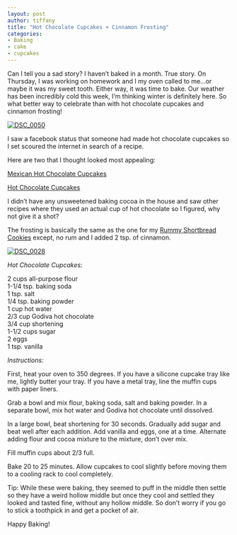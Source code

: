 ```yaml
---
layout: post
author: tiffany
title: "Hot Chocolate Cupcakes + Cinnamon Frosting"
categories: 
- Baking
- cake
- cupcakes
---
```


Can I tell you a sad story? I haven’t baked in a month. True story. On Thursday, I was working on homework and I my oven called to me…or maybe it was my sweet tooth. Either way, it was time to bake. Our weather has been incredibly cold this week, I’m thinking winter is definitely here. So what better way to celebrate than with hot chocolate cupcakes and cinnamon frosting!

[![](jekyll_uploads/2011/11/DSC_0050-575x323.jpg "DSC_0050")](http://www.sweetpeonies.com/2011/11/hot-chocolate-cupcakes-cinnamon-frosting/dsc_0050/)

I saw a facebook status that someone had made hot chocolate cupcakes so I set scoured the internet in search of a recipe.

Here are two that I thought looked most appealing:

[Mexican Hot Chocolate Cupcakes](http://www.rd.com/food/mexican-hot-chocolate-cupcakes-with-cinnamon-butter-cream-frosting/)

[Hot Chocolate Cupcakes](http://www.instructables.com/id/Hot-Chocolate-Cupcakes/)

I didn’t have any unsweetened baking cocoa in the house and saw other recipes where they used an actual cup of hot chocolate so I figured, why not give it a shot?

The frosting is basically the same as the one for my [Rummy Shortbread Cookies](http://www.sweetpeonies.com/2011/02/rummy-shortbread-cookies/) except, no rum and I added 2 tsp. of cinnamon.

[![](jekyll_uploads/2011/11/DSC_0028-575x260.jpg "DSC_0028")](http://www.sweetpeonies.com/2011/11/hot-chocolate-cupcakes-cinnamon-frosting/dsc_0028/)

_Hot Chocolate Cupcakes:_

2 cups all-purpose flour  
1-1/4 tsp. baking soda  
1 tsp. salt  
1/4 tsp. baking powder  
1 cup hot water  
2/3 cup Godiva hot chocolate  
3/4 cup shortening  
1-1/2 cups sugar  
2 eggs  
1 tsp. vanilla

_Instructions:_

First, heat your oven to 350 degrees. If you have a silicone cupcake tray like me, lightly butter your tray. If you have a metal tray, line the muffin cups with paper liners.

Grab a bowl and mix flour, baking soda, salt and baking powder. In a separate bowl, mix hot water and Godiva hot chocolate until dissolved.

In a large bowl, beat shortening for 30 seconds. Gradually add sugar and beat well after each addition. Add vanilla and eggs, one at a time. Alternate adding flour and cocoa mixture to the mixture, don’t over mix.

Fill muffin cups about 2/3 full.

Bake 20 to 25 minutes. Allow cupcakes to cool slightly before moving them to a cooling rack to cool completely.

Tip: While these were baking, they seemed to puff in the middle then settle so they have a weird hollow middle but once they cool and settled they looked and tasted fine, without any hollow middle. So don’t worry if you go to stick a toothpick in and get a pocket of air.

Happy Baking!